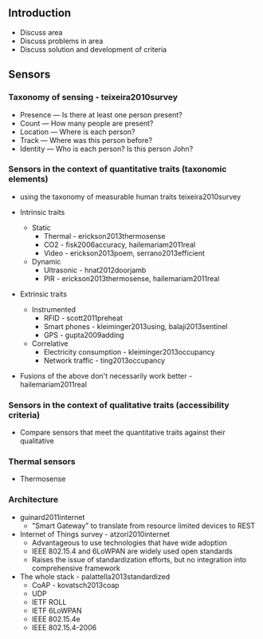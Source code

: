 ## Introduction
* Discuss area
* Discuss problems in area
* Discuss solution and development of criteria

## Sensors

### Taxonomy of sensing - teixeira2010survey
* Presence — Is there at least one person present?
* Count — How many people are present?
* Location — Where is each person?
* Track — Where was this person before?
* Identity — Who is each person? Is this person John?

### Sensors in the context of quantitative traits (taxonomic elements)
* using the taxonomy of measurable human traits teixeira2010survey
  
* Intrinsic traits
  * Static 
    * Thermal - erickson2013thermosense
    * CO2 - fisk2006accuracy, hailemariam2011real
    * Video - erickson2013poem, serrano2013efficient
  * Dynamic
    * Ultrasonic - hnat2012doorjamb
    * PIR - erickson2013thermosense, hailemariam2011real

* Extrinsic traits
  * Instrumented
    * RFID - scott2011preheat
    * Smart phones - kleiminger2013using, balaji2013sentinel
    * GPS - gupta2009adding
  * Correlative
    * Electricity consumption - kleiminger2013occupancy
    * Network traffic - ting2013occupancy

* Fusions of the above don't necessarily work better - hailemariam2011real

### Sensors in the context of qualitative traits (accessibility criteria)
* Compare sensors that meet the quantitative traits against their qualitative

### Thermal sensors
* Thermosense
  
### Architecture
* guinard2011internet
  * "Smart Gateway" to translate from resource limited devices to REST
* Internet of Things survey - atzori2010internet
  * Advantageous to use technologies that have wide adoption
  * IEEE 802.15.4 and 6LoWPAN are widely used open standards
  * Raises the issue of standardization efforts, but no integration into comprehensive framework
* The whole stack - palattella2013standardized
  * CoAP - kovatsch2013coap
  * UDP
  * IETF ROLL
  * IETF 6LoWPAN
  * IEEE 802.15.4e
  * IEEE 802.15.4-2006